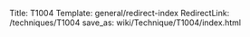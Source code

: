 Title: T1004
Template: general/redirect-index
RedirectLink: /techniques/T1004
save_as: wiki/Technique/T1004/index.html